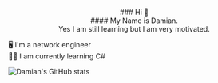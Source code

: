 <p style="text-align:center"> ### Hi 👋 </br>
#### My Name is Damian. </br>
Yes I am still learning but I am very motivated. </br>


🖥️ I'm a network engineer</br>
🧑‍💻 I am currently learning C#</br>

![Damian's GitHub stats](https://github-readme-stats.vercel.app/api?username=Scherlda&show_icons=true&theme=radical)


